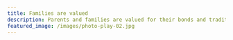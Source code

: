 ```yaml
---
title: Families are valued
description: Parents and families are valued for their bonds and traditions, their commitment to work, home, community and their dreams for their children.
featured_image: /images/photo-play-02.jpg
---
```

